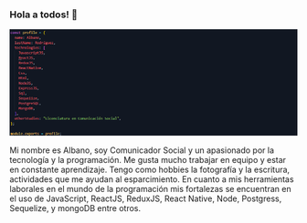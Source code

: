 ### Hola a todos! 👋

![profileCV](profileCV.png)

Mi nombre es Albano, soy Comunicador Social y un apasionado por la tecnología y la programación. Me gusta mucho trabajar en equipo y estar en constante aprendizaje. Tengo como hobbies la fotografía y la escritura, actividades que me ayudan al esparcimiento. En cuanto a mis herramientas laborales en el mundo de la programación mis fortalezas se encuentran en el uso de JavaScript, ReactJS, ReduxJS, React Native, Node, Postgress, Sequelize, y mongoDB entre otros.

<!--
**bano0224/bano0224** is a ✨ _special_ ✨ repository because its `README.md` (this file) appears on your GitHub profile.

Here are some ideas to get you started:

- 🔭 I’m currently working on ...
- 🌱 I’m currently learning ...
- 👯 I’m looking to collaborate on ...
- 🤔 I’m looking for help with ...
- 💬 Ask me about ...
- 📫 How to reach me: ...
- 😄 Pronouns: ...
- ⚡ Fun fact: ...
-->
